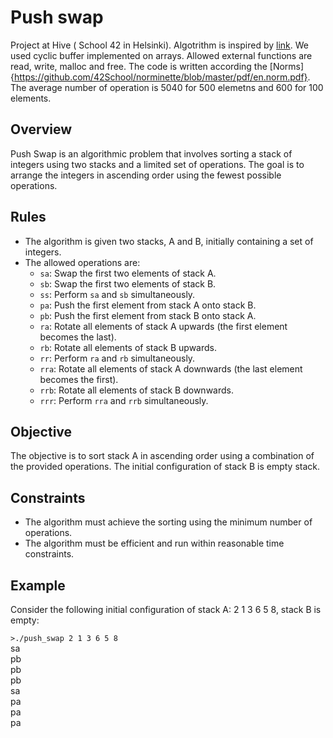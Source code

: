 # Push swap
Project at Hive ( School 42 in Helsinki). 
Algotrithm is inspired by [link](https://www.youtube.com/watch?v=2aMrmWOgLvU). 
We used cyclic buffer implemented on arrays. Allowed external functions are read, write, malloc and free. The code is written according the [Norms]{https://github.com/42School/norminette/blob/master/pdf/en.norm.pdf}.
The average number of operation is 5040 for 500 elemetns and 600 for 100 elements.

## Overview

Push Swap is an algorithmic problem that involves sorting a stack of integers using two stacks and a limited set of operations. The goal is to arrange the integers in ascending order using the fewest possible operations.

## Rules

- The algorithm is given two stacks, A and B, initially containing a set of integers.
- The allowed operations are:
  - `sa`: Swap the first two elements of stack A.
  - `sb`: Swap the first two elements of stack B.
  - `ss`: Perform `sa` and `sb` simultaneously.
  - `pa`: Push the first element from stack A onto stack B.
  - `pb`: Push the first element from stack B onto stack A.
  - `ra`: Rotate all elements of stack A upwards (the first element becomes the last).
  - `rb`: Rotate all elements of stack B upwards.
  - `rr`: Perform `ra` and `rb` simultaneously.
  - `rra`: Rotate all elements of stack A downwards (the last element becomes the first).
  - `rrb`: Rotate all elements of stack B downwards.
  - `rrr`: Perform `rra` and `rrb` simultaneously.

## Objective

The objective is to sort stack A in ascending order using a combination of the provided operations. The initial configuration of stack B is empty stack.

## Constraints

- The algorithm must achieve the sorting using the minimum number of operations.
- The algorithm must be efficient and run within reasonable time constraints.

## Example

Consider the following initial configuration of stack A: 2 1 3 6 5 8, stack B is empty:

`>./push_swap 2 1 3 6 5 8`  
sa  
pb  
pb  
pb  
sa  
pa  
pa  
pa  


